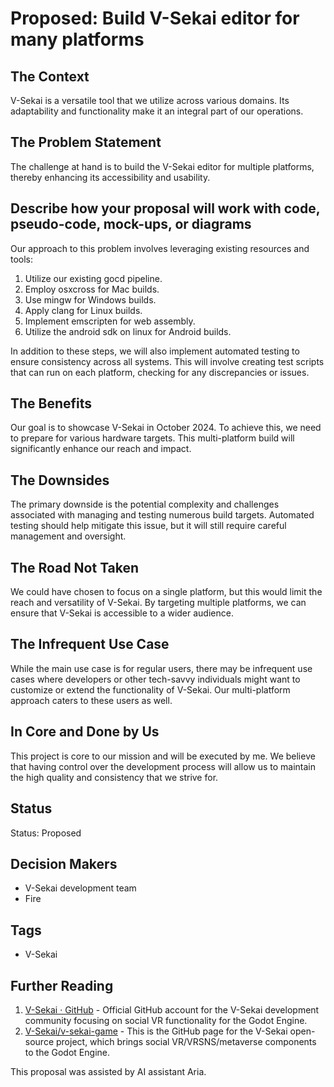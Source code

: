 # Proposed: Build V-Sekai editor for many platforms

## The Context

V-Sekai is a versatile tool that we utilize across various domains. Its adaptability and functionality make it an integral part of our operations.

## The Problem Statement

The challenge at hand is to build the V-Sekai editor for multiple platforms, thereby enhancing its accessibility and usability.

## Describe how your proposal will work with code, pseudo-code, mock-ups, or diagrams

Our approach to this problem involves leveraging existing resources and tools:

1. Utilize our existing gocd pipeline.
2. Employ osxcross for Mac builds.
3. Use mingw for Windows builds.
4. Apply clang for Linux builds.
5. Implement emscripten for web assembly.
6. Utilize the android sdk on linux for Android builds.

In addition to these steps, we will also implement automated testing to ensure consistency across all systems. This will involve creating test scripts that can run on each platform, checking for any discrepancies or issues.

## The Benefits

Our goal is to showcase V-Sekai in October 2024. To achieve this, we need to prepare for various hardware targets. This multi-platform build will significantly enhance our reach and impact.

## The Downsides

The primary downside is the potential complexity and challenges associated with managing and testing numerous build targets. Automated testing should help mitigate this issue, but it will still require careful management and oversight.

## The Road Not Taken

We could have chosen to focus on a single platform, but this would limit the reach and versatility of V-Sekai. By targeting multiple platforms, we can ensure that V-Sekai is accessible to a wider audience.

## The Infrequent Use Case

While the main use case is for regular users, there may be infrequent use cases where developers or other tech-savvy individuals might want to customize or extend the functionality of V-Sekai. Our multi-platform approach caters to these users as well.

## In Core and Done by Us

This project is core to our mission and will be executed by me. We believe that having control over the development process will allow us to maintain the high quality and consistency that we strive for.

## Status

Status: Proposed <!-- Draft | Proposed | Rejected | Accepted | Deprecated | Superseded by -->

## Decision Makers

- V-Sekai development team
- Fire

## Tags

- V-Sekai

## Further Reading

1. [V-Sekai · GitHub](https://github.com/v-sekai) - Official GitHub account for the V-Sekai development community focusing on social VR functionality for the Godot Engine.
2. [V-Sekai/v-sekai-game](https://github.com/v-sekai/v-sekai-game) - This is the GitHub page for the V-Sekai open-source project, which brings social VR/VRSNS/metaverse components to the Godot Engine.

This proposal was assisted by AI assistant Aria.
